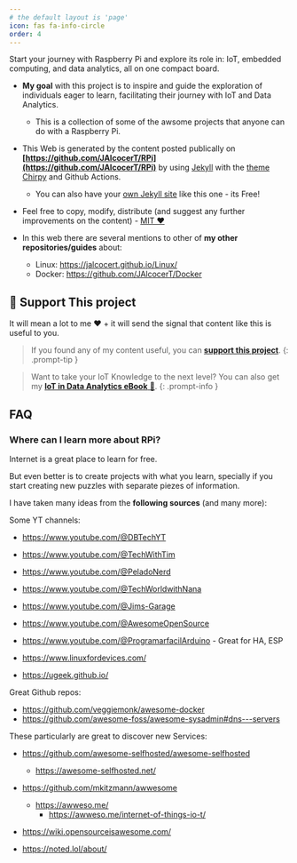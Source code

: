```yaml
---
# the default layout is 'page'
icon: fas fa-info-circle
order: 4
---
```


Start your journey with Raspberry Pi and explore its role in: IoT, embedded computing, and data analytics, all on one compact board.

* **My goal** with this project is to inspire and guide the exploration of individuals eager to learn, facilitating their journey with IoT and Data Analytics.
    * This is a collection of some of the awsome projects that anyone can do with a Raspberry Pi.

* This Web is generated by the content posted publically on **[https://github.com/JAlcocerT/RPi](https://github.com/JAlcocerT/RPi)** by using [Jekyll](https://fossengineer.com//jekyll-ssg-selfhosting-static-website) with the [theme Chirpy](https://github.com/cotes2020/jekyll-theme-chirpy) and Github Actions.
    * You can also have your [own Jekyll site](jekyll-ssg-selfhosting-static-website) like this one - its Free!
* Feel free to copy, modify, distribute (and suggest any further improvements on the content) - [MIT ❤️](https://github.com/JAlcocerT/RPi?tab=MIT-1-ov-file)

* In this web there are several mentions to other of **my other repositories/guides** about:
    * Linux: <https://jalcocert.github.io/Linux/>
    * Docker: <https://github.com/JAlcocerT/Docker>

## 📢 Support This project

It will mean a lot to me ❤️ + it will send the signal that content like this is useful to you.

> If you found any of my content useful, you can **[support this project](https://ko-fi.com/jalcocertech)**.
{: .prompt-tip }

> Want to take your IoT Knowledge to the next level? You can also get my [**IoT in Data Analytics eBook** 📘](https://ko-fi.com/s/86175d7928).
{: .prompt-info }

## FAQ

### Where can I learn more about RPi?

Internet is a great place to learn for free.

But even better is to create projects with what you learn, specially if you start creating new puzzles with separate piezes of information.

I have taken many ideas from the **following sources** (and many more):

Some YT channels:

* <https://www.youtube.com/@DBTechYT>
* <https://www.youtube.com/@TechWithTim>
* <https://www.youtube.com/@PeladoNerd>
* <https://www.youtube.com/@TechWorldwithNana>
* <https://www.youtube.com/@Jims-Garage>
* <https://www.youtube.com/@AwesomeOpenSource>
* <https://www.youtube.com/@ProgramarfacilArduino> - Great for HA, ESP

* <https://www.linuxfordevices.com/>
* <https://ugeek.github.io/>

Great Github repos:

* <https://github.com/veggiemonk/awesome-docker>
* <https://github.com/awesome-foss/awesome-sysadmin#dns---servers>


These particularly are great to discover new Services:

* <https://github.com/awesome-selfhosted/awesome-selfhosted>
    * <https://awesome-selfhosted.net/>

* <https://github.com/mkitzmann/awwesome>
    * <https://awweso.me/>
        * <https://awweso.me/internet-of-things-io-t/>

* <https://wiki.opensourceisawesome.com/>
* <https://noted.lol/about/>